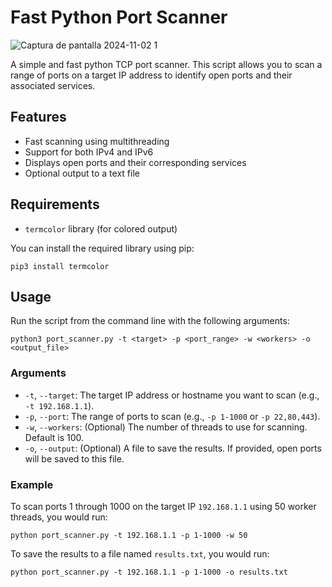 
# Fast Python Port Scanner

![Captura de pantalla 2024-11-02 1](https://github.com/user-attachments/assets/87dcf9c2-519b-44c0-877e-6d9d8f7a1fe3)

A simple and fast python TCP port scanner. This script allows you to scan a range of ports on a target IP address to identify open ports and their associated services.

## Features

- Fast scanning using multithreading
- Support for both IPv4 and IPv6
- Displays open ports and their corresponding services
- Optional output to a text file

## Requirements

- `termcolor` library (for colored output)

You can install the required library using pip:

```
pip3 install termcolor
```

## Usage

Run the script from the command line with the following arguments:

```
python3 port_scanner.py -t <target> -p <port_range> -w <workers> -o <output_file>
```

### Arguments

- `-t`, `--target`: The target IP address or hostname you want to scan (e.g., `-t 192.168.1.1`).
- `-p`, `--port`: The range of ports to scan (e.g., `-p 1-1000` or `-p 22,80,443`).
- `-w`, `--workers`: (Optional) The number of threads to use for scanning. Default is 100.
- `-o`, `--output`: (Optional) A file to save the results. If provided, open ports will be saved to this file.

### Example

To scan ports 1 through 1000 on the target IP `192.168.1.1` using 50 worker threads, you would run:

```
python port_scanner.py -t 192.168.1.1 -p 1-1000 -w 50
```

To save the results to a file named `results.txt`, you would run:

```
python port_scanner.py -t 192.168.1.1 -p 1-1000 -o results.txt
```
